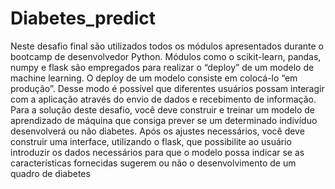 # Diabetes_predict
Neste desafio final são utilizados todos os módulos apresentados durante o bootcamp de desenvolvedor Python. Módulos como o scikit-learn, pandas, numpy e flask são empregados para realizar o “deploy” de um modelo de machine learning. O deploy de um modelo consiste em colocá-lo “em produção”. Desse modo é possível que diferentes usuários possam interagir com a aplicação através do envio de dados e recebimento de informação. Para a solução deste desafio, você deve construir e treinar um modelo de aprendizado de máquina que consiga prever se um determinado indivíduo desenvolverá ou não diabetes. Após os ajustes necessários, você deve construir uma interface, utilizando o flask, que possibilite ao usuário introduzir os dados necessários para que o modelo possa indicar se as características fornecidas sugerem ou não o desenvolvimento de um quadro de diabetes
